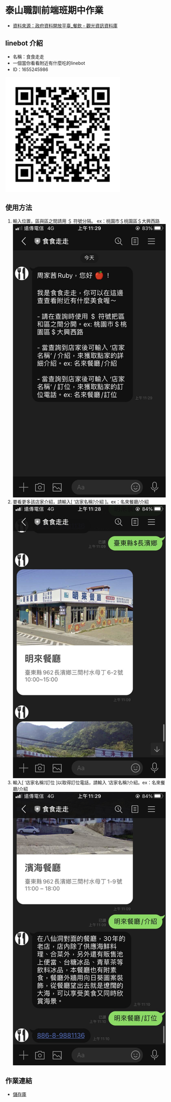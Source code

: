 # 泰山職訓前端班期中作業
- [資料來源：政府資料開放平臺_餐飲 - 觀光資訊資料庫](https://data.gov.tw/dataset/7779)
## linebot 介紹
- 名稱：食食走走
- 一個當你看看附近有什麼吃的linebot
- ID：1655245986

![QRcode](images/QRcode.png)
## 使用方法
1. 輸入位置，區與區之間請用 ＄ 符號分隔。 ex：桃園市＄桃園區＄大興西路
![line介紹1](images/line1.jpg)
2. 要看更多該店家介紹，請輸入[ ‘店家名稱’/介紹 ]。ex：名來餐廳/介紹
![line介紹2](images/line2.jpg)
3. 輸入[ ‘店家名稱’/訂位 ]以取得訂位電話，請輸入 ‘店家名稱’/介紹。ex：名來餐廳/介紹
![line介紹3](images/line3.jpg)
## 作業連結
- [儲存庫](https://github.com/22rubychou/linebot)
